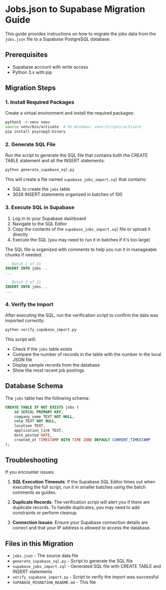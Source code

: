 # Jobs.json to Supabase Migration Guide

This guide provides instructions on how to migrate the jobs data from the `jobs.json` file to a Supabase PostgreSQL database.

## Prerequisites

- Supabase account with write access
- Python 3.x with pip

## Migration Steps

### 1. Install Required Packages

Create a virtual environment and install the required packages:

```bash
python3 -m venv venv
source venv/bin/activate  # On Windows: venv\Scripts\activate
pip install psycopg2-binary
```

### 2. Generate SQL File

Run the script to generate the SQL file that contains both the CREATE TABLE statement and all the INSERT statements:

```bash
python generate_supabase_sql.py
```

This will create a file named `supabase_jobs_import.sql` that contains:

- SQL to create the `jobs` table
- 3026 INSERT statements organized in batches of 100

### 3. Execute SQL in Supabase

1. Log in to your Supabase dashboard
2. Navigate to the SQL Editor
3. Copy the contents of the `supabase_jobs_import.sql` file or upload it directly
4. Execute the SQL (you may need to run it in batches if it's too large)

The SQL file is organized with comments to help you run it in manageable chunks if needed:

```sql
-- Batch 1 of 31
INSERT INTO jobs...
...

-- Batch 2 of 31
INSERT INTO jobs...
...
```

### 4. Verify the Import

After executing the SQL, run the verification script to confirm the data was imported correctly:

```bash
python verify_supabase_import.py
```

This script will:

- Check if the `jobs` table exists
- Compare the number of records in the table with the number in the local JSON file
- Display sample records from the database
- Show the most recent job postings

## Database Schema

The `jobs` table has the following schema:

```sql
CREATE TABLE IF NOT EXISTS jobs (
    id SERIAL PRIMARY KEY,
    company_name TEXT NOT NULL,
    role TEXT NOT NULL,
    location TEXT,
    application_link TEXT,
    date_posted DATE,
    created_at TIMESTAMP WITH TIME ZONE DEFAULT CURRENT_TIMESTAMP
);
```

## Troubleshooting

If you encounter issues:

1. **SQL Execution Timeouts**: If the Supabase SQL Editor times out when executing the full script, run it in smaller batches using the batch comments as guides.

2. **Duplicate Records**: The verification script will alert you if there are duplicate records. To handle duplicates, you may need to add constraints or perform cleanup.

3. **Connection Issues**: Ensure your Supabase connection details are correct and that your IP address is allowed to access the database.

## Files in this Migration

- `jobs.json` - The source data file
- `generate_supabase_sql.py` - Script to generate the SQL file
- `supabase_jobs_import.sql` - Generated SQL file with CREATE TABLE and INSERT statements
- `verify_supabase_import.py` - Script to verify the import was successful
- `SUPABASE_MIGRATION_README.md` - This file
